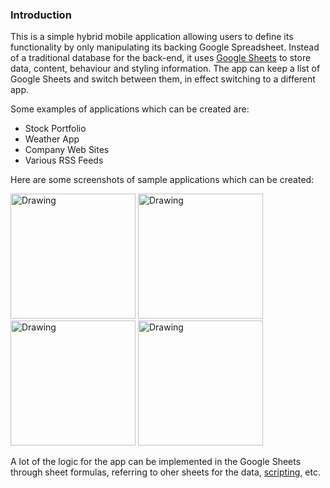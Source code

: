 ### Introduction ###

This is a simple hybrid mobile application allowing users to define its functionality by only manipulating its backing Google Spreadsheet. Instead of a traditional database for the back-end, it uses [Google Sheets](https://www.google.ca/sheets/about) to store data, content, behaviour and styling information. The app can keep a list of Google Sheets and switch between them, in effect switching to a different app. 

Some examples of applications which can be created are:

- Stock Portfolio
- Weather App
- Company Web Sites
- Various RSS Feeds

Here are some screenshots of sample applications which can be created:

<img src="https://lh4.googleusercontent.com/YMAv3AaZGEBoYpbkcfbCuPpEWhCkF4pg_7ztgsKgdcxwB7hCbMrY4TzIFcsAK7vbxUdAw4uRk3Zd_BU=w1600-h1134-rw" alt="Drawing" width="200"/> <img src="https://lh6.googleusercontent.com/b0kDJK9baSob4ddzNgGb9YTY5fyUx9rOUaa6wdB7QlADmJ_1iYcSBW4qBty2Vfx60-yEq-U5jO8sRQ4=w1600-h1134-rw" alt="Drawing" width="200"/> <img src="https://lh6.googleusercontent.com/qOyWE4fiThq0J8M9E7qKqb-Qd5Bkv_Pk7oQfoOgkoHiyfnimfVrIEzavEQLvVwOTqoYEsjreWqMInYo=w1600-h1134-rw" alt="Drawing" width="200"/> <img src="https://lh4.googleusercontent.com/BRQZSkCkBpD6DbRXFW0IiD-PnOHt4KGLfk3ndW0jRc1OP3uGsr1kyLlGMCuMnk3c3JfviXURzA31vlY=w1600-h1134-rw" alt="Drawing" width="200"/>

A lot of the logic for the app can be implemented in the Google Sheets through sheet formulas, referring to oher sheets for the data, [scripting](https://developers.google.com/apps-script/overview), etc.

